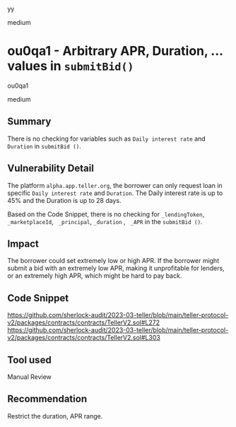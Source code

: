 yy

medium

# ou0qa1 - Arbitrary APR, Duration, ... values in `submitBid()`

ou0qa1 

medium

## Summary
There is no checking for variables such as `Daily interest rate` and `Duration` in `submitBid ()`. 

## Vulnerability Detail
The platform `alpha.app.teller.org`,  the borrower can only request loan in specific `Daily interest rate` and `Duration`. The Daily interest rate is up to 45% and the Duration is up to 28 days.

Based on the Code Snippet, there is no checking for `_lendingToken`, `_marketplaceId`, ` _principal`,  `_duration` , ` _APR` in the `submitBid ()`.

## Impact
The borrower could set extremely low or high APR. If the borrower might submit a bid with an extremely low APR, making it unprofitable for lenders, or an extremely high APR, which might be hard to pay back.

## Code Snippet
https://github.com/sherlock-audit/2023-03-teller/blob/main/teller-protocol-v2/packages/contracts/contracts/TellerV2.sol#L272
https://github.com/sherlock-audit/2023-03-teller/blob/main/teller-protocol-v2/packages/contracts/contracts/TellerV2.sol#L303

## Tool used
Manual Review

## Recommendation
Restrict the duration, APR range.
